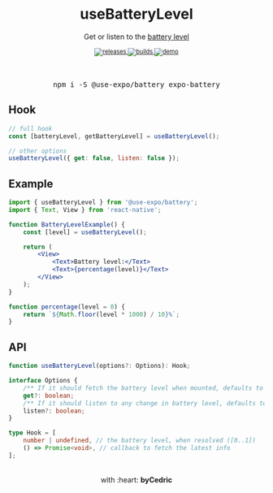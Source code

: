 <div align="center">
    <h1>useBatteryLevel</h1>
    <p>Get or listen to the <a href="https://docs.expo.io/versions/latest/sdk/battery/#batterygetbatterylevelasync">battery level</a></p>
    <sup>
        <a href="https://github.com/bycedric/use-expo/releases">
            <img src="https://img.shields.io/github/release/byCedric/use-expo/all.svg?style=flat-square" alt="releases" />
        </a>
        <a href="https://github.com/bycedric/use-expo/actions?query=workflow%3APackages">
            <img src="https://img.shields.io/github/workflow/status/byCedric/use-expo/Packages.svg?style=flat-square" alt="builds" />
        </a>
        <a href="#">
            <img src="https://img.shields.io/badge/example-snack-lightgrey.svg?style=flat-square" alt="demo" />
        </a>
    </sup>
    <br />
	<br />
    <br />
    <pre>npm i -S @use-expo/battery expo-battery</pre>
</div>

## Hook

```jsx
// full hook
const [batteryLevel, getBatteryLevel] = useBatteryLevel();

// other options
useBatteryLevel({ get: false, listen: false });
```

## Example

```jsx
import { useBatteryLevel } from '@use-expo/battery';
import { Text, View } from 'react-native';

function BatteryLevelExample() {
    const [level] = useBatteryLevel();

    return (
        <View>
            <Text>Battery level:</Text>
            <Text>{percentage(level)}</Text>
        </View>
    );
}

function percentage(level = 0) {
    return `${Math.floor(level * 1000) / 10}%`;
}
```

## API

```ts
function useBatteryLevel(options?: Options): Hook;

interface Options {
    /** If it should fetch the battery level when mounted, defaults to `true` */
    get?: boolean;
    /** If it should listen to any change in battery level, defaults to `true` */
    listen?: boolean;
}

type Hook = [
    number | undefined, // the battery level, when resolved ([0..1])
    () => Promise<void>, // callback to fetch the latest info
];
```

<div align="center">
    <br />
    with :heart: <strong>byCedric</strong>
    <br />
</div>

